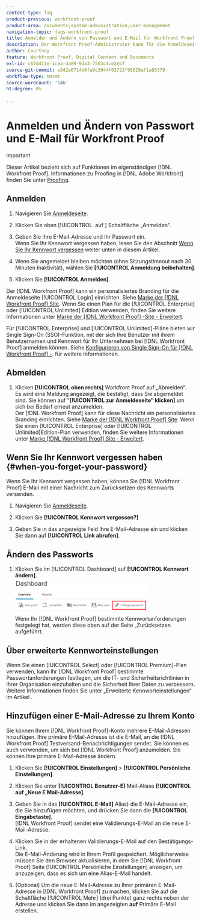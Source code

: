 ```yaml
---
content-type: faq
product-previous: workfront-proof
product-area: documents;system-administration;user-management
navigation-topic: faqs-workfront-proof
title: Anmelden und Ändern von Passwort und E-Mail für Workfront Proof
description: Der Workfront Proof-Administrator kann für die Anmeldeseite ein personalisiertes Branding einrichten. Siehe Workfront Proof-Website mit Branding. Wenn Sie einen Plan für Unternehmen oder eine unbegrenzte Edition verwenden, finden Sie weitere Informationen unter Brand Workfront Proof-Site - Erweitert .
author: Courtney
feature: Workfront Proof, Digital Content and Documents
exl-id: c67d411e-1cea-4a89-94a3-7503c4ce2eb7
source-git-commit: e842e6714d6fa9c3944f03723f95029af1a85379
workflow-type: tm+mt
source-wordcount: '546'
ht-degree: 0%

---
```


# Anmelden und Ändern von Passwort und E-Mail für Workfront Proof

>[!IMPORTANT]
>
>Dieser Artikel bezieht sich auf Funktionen im eigenständigen [!DNL Workfront Proof]. Informationen zu Proofing in [!DNL Adobe Workfront] finden Sie unter [Proofing](../../../review-and-approve-work/proofing/proofing.md).

## Anmelden


1. Navigieren Sie [Anmeldeseite](https://app.proofhq.com/login).

1. Klicken Sie oben [!UICONTROL &#x200B; auf &#x200B;] Schaltfläche „Anmelden“.
1. Geben Sie Ihre E-Mail-Adresse und Ihr Passwort ein.\
   Wenn Sie Ihr Kennwort vergessen haben, lesen Sie den Abschnitt [Wenn Sie Ihr Kennwort vergessen](#when-you-forget-your-password) weiter unten in diesem Artikel.

1. Wenn Sie angemeldet bleiben möchten (ohne Sitzungstimeout nach 30 Minuten Inaktivität), wählen Sie **[!UICONTROL Anmeldung beibehalten]**.
1. Klicken Sie **[!UICONTROL Anmelden]**.

Der [!DNL Workfront Proof] kann ein personalisiertes Branding für die Anmeldeseite [!UICONTROL Login] einrichten. Siehe [Marke der  [!DNL Workfront Proof] Site](../../../workfront-proof/wp-acct-admin/branding/brand-wp-site.md). Wenn Sie einen Plan für die [!UICONTROL Enterprise] oder [!UICONTROL Unlimited] Edition verwenden, finden Sie weitere Informationen unter [Marke der  [!DNL Workfront Proof] -Site - Erweitert](../../../workfront-proof/wp-acct-admin/branding/brand-wp-site-advanced.md).

Für [!UICONTROL Enterprise] und [!UICONTROL Unlimited]-Pläne bieten wir Single Sign-On (SSO)-Funktion, mit der sich Ihre Benutzer mit ihrem Benutzernamen und Kennwort für Ihr Unternehmen bei [!DNL Workfront Proof] anmelden können. Siehe [Konfigurieren von Single Sign-On für  [!DNL Workfront Proof] -](../../../workfront-proof/wp-acct-admin/account-settings/configure-sso-for-wp-users.md). für weitere Informationen.

## Abmelden

1. Klicken **[!UICONTROL oben rechts]** Workfront Proof auf „Abmelden“.\
   Es wird eine Meldung angezeigt, die bestätigt, dass Sie abgemeldet sind. Sie können auf &quot;**[!UICONTROL zur Anmeldeseite“ klicken]** um sich bei Bedarf erneut anzumelden.\
   Der [!DNL Workfront Proof] kann für diese Nachricht ein personalisiertes Branding einrichten. Siehe [Marke der  [!DNL Workfront Proof] Site](../../../workfront-proof/wp-acct-admin/branding/brand-wp-site.md). Wenn Sie einen [!UICONTROL Enterprise] oder [!UICONTROL Unlimited]Edition-Plan verwenden, finden Sie weitere Informationen unter [Marke  [!DNL Workfront Proof] Site - Erweitert](../../../workfront-proof/wp-acct-admin/branding/brand-wp-site-advanced.md).

## Wenn Sie Ihr Kennwort vergessen haben {#when-you-forget-your-password}

Wenn Sie Ihr Kennwort vergessen haben, können Sie [!DNL Workfront Proof] E-Mail mit einer Nachricht zum Zurücksetzen des Kennworts versenden.


1. Navigieren Sie [Anmeldeseite](https://app.proofhq.com/login).

1. Klicken Sie **[!UICONTROL Kennwort vergessen?]**
1. Geben Sie in das angezeigte Feld Ihre E-Mail-Adresse ein und klicken Sie dann auf **[!UICONTROL Link abrufen]**.

## Ändern des Passworts

1. Klicken Sie im [!UICONTROL Dashboard] auf **[!UICONTROL Kennwort ändern]**.\
   ![change_passwort.png](assets/change-passowrd-350x95.png)\
   Wenn Ihr [!DNL Workfront Proof] bestimmte Kennwortanforderungen festgelegt hat, werden diese oben auf der Seite „Zurücksetzen aufgeführt.

## Über erweiterte Kennworteinstellungen

Wenn Sie einen [!UICONTROL Select] oder [!UICONTROL Premium]-Plan verwenden, kann Ihr [!DNL Workfront Proof] bestimmte Passwortanforderungen festlegen, um die IT- und Sicherheitsrichtlinien in Ihrer Organisation einzuhalten und die Sicherheit Ihrer Daten zu verbessern. Weitere Informationen finden Sie unter „Erweiterte Kennworteinstellungen“ im Artikel .

## Hinzufügen einer E-Mail-Adresse zu Ihrem Konto

Sie können Ihrem [!DNL Workfront Proof]-Konto mehrere E-Mail-Adressen hinzufügen. Ihre primäre E-Mail-Adresse ist die E-Mail, an die [!DNL Workfront Proof] Testversand-Benachrichtigungen sendet. Sie können es auch verwenden, um sich bei [!DNL Workfront Proof] anzumelden. Sie können Ihre primäre E-Mail-Adresse ändern.

1. Klicken Sie **[!UICONTROL Einstellungen]** > **[!UICONTROL Persönliche Einstellungen]**.

1. Klicken Sie unter **[!UICONTROL Benutzer-E]** Mail-Aliase **[!UICONTROL auf „Neue E Mail-Adresse]**.

1. Geben Sie in das **[!UICONTROL E-Mail]** Alias) die E-Mail-Adresse ein, die Sie hinzufügen möchten, und drücken Sie dann die **[!UICONTROL Eingabetaste]**.\
   [!DNL Workfront Proof] sendet eine Validierungs-E-Mail an die neue E-Mail-Adresse.

1. Klicken Sie in der erhaltenen Validierungs-E-Mail auf den Bestätigungs-Link.\
   Die E-Mail-Änderung wird in Ihrem Profil gespeichert. Möglicherweise müssen Sie den Browser aktualisieren, in dem Sie [!DNL Workfront Proof] Seite [!UICONTROL Persönliche Einstellungen] anzeigen, um anzuzeigen, dass es sich um eine Alias-E-Mail handelt.
1. (Optional) Um die neue E-Mail-Adresse zu Ihrer primären E-Mail-Adresse in [!DNL Workfront Proof] zu machen, klicken Sie auf die Schaltfläche [!UICONTROL Mehr] (drei Punkte) ganz rechts neben der Adresse und klicken Sie dann im angezeigten **auf** Primäre E-Mail erstellen.
